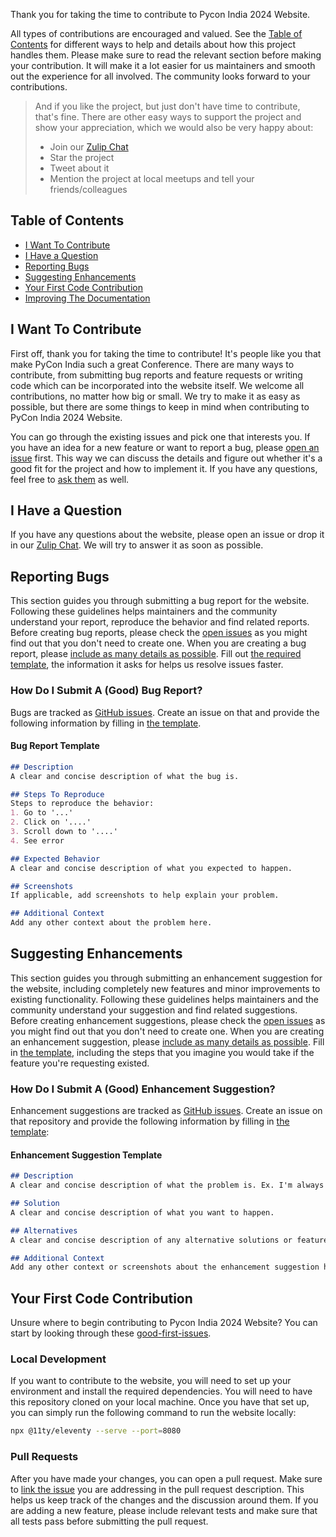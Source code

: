 Thank you for taking the time to contribute to Pycon India 2024 Website.

All types of contributions are encouraged and valued. See the [Table of Contents](#table-of-contents) for different ways to help and details about how this project handles them. Please make sure to read the relevant section before making your contribution. It will make it a lot easier for us maintainers and smooth out the experience for all involved. The community looks forward to your contributions.

> And if you like the project, but just don't have time to contribute, that's fine. There are other easy ways to support the project and show your appreciation, which we would also be very happy about:
> - Join our [Zulip Chat](https://pyconindia.zulipchat.com/)
> - Star the project
> - Tweet about it
> - Mention the project at local meetups and tell your friends/colleagues

## Table of Contents
- [I Want To Contribute](#i-want-to-contribute)
- [I Have a Question](#i-have-a-question)
- [Reporting Bugs](#reporting-bugs)
- [Suggesting Enhancements](#suggesting-enhancements)
- [Your First Code Contribution](#your-first-code-contribution)
- [Improving The Documentation](#improving-the-documentation)

## I Want To Contribute
First off, thank you for taking the time to contribute! It's people like you that make PyCon India such a great Conference. There are many ways to contribute, from submitting bug reports and feature requests or writing code which can be incorporated into the website itself. We welcome all contributions, no matter how big or small. We try to make it as easy as possible, but there are some things to keep in mind when contributing to PyCon India 2024 Website.

You can go through the existing issues and pick one that interests you. If you have an idea for a new feature or want to report a bug, please [open an issue](#reporting-bugs) first. This way we can discuss the details and figure out whether it's a good fit for the project and how to implement it. If you have any questions, feel free to [ask them](#i-have-a-question) as well.

## I Have a Question
If you have any questions about the website, please open an issue or drop it in our [Zulip Chat](https://pyconindia.zulipchat.com/). We will try to answer it as soon as possible.

## Reporting Bugs
This section guides you through submitting a bug report for the website. Following these guidelines helps maintainers and the community understand your report, reproduce the behavior and find related reports.
Before creating bug reports, please check the [open issues](https://github.com/pythonindia/inpycon2024/issues) as you might find out that you don't need to create one. When you are creating a bug report, please [include as many details as possible](#how-do-i-submit-a-good-bug-report). Fill out [the required template](#bug-report-template), the information it asks for helps us resolve issues faster.

### How Do I Submit A (Good) Bug Report?
Bugs are tracked as [GitHub issues](https://github.com/pythonindia/inpycon2024/issues). Create an issue on that and provide the following information by filling in [the template](#bug-report-template).

#### Bug Report Template
```markdown
## Description
A clear and concise description of what the bug is.

## Steps To Reproduce
Steps to reproduce the behavior:
1. Go to '...'
2. Click on '....'
3. Scroll down to '....'
4. See error

## Expected Behavior
A clear and concise description of what you expected to happen.

## Screenshots
If applicable, add screenshots to help explain your problem.

## Additional Context
Add any other context about the problem here.
```
## Suggesting Enhancements
This section guides you through submitting an enhancement suggestion for the website, including completely new features and minor improvements to existing functionality. Following these guidelines helps maintainers and the community understand your suggestion and find related suggestions.
Before creating enhancement suggestions, please check the [open issues](https://github.com/pythonindia/inpycon2024/issues) as you might find out that you don't need to create one. When you are creating an enhancement suggestion, please [include as many details as possible](#how-do-i-submit-a-good-enhancement-suggestion). Fill in [the template](#enhancement-suggestion-template), including the steps that you imagine you would take if the feature you're requesting existed.

### How Do I Submit A (Good) Enhancement Suggestion?
Enhancement suggestions are tracked as [GitHub issues](https://github.com/pythonindia/inpycon2024/issues). Create an issue on that repository and provide the following information by filling in [the template](#enhancement-suggestion-template):

#### Enhancement Suggestion Template
```markdown
## Description
A clear and concise description of what the problem is. Ex. I'm always frustrated when [...]

## Solution
A clear and concise description of what you want to happen.

## Alternatives
A clear and concise description of any alternative solutions or features you've considered.

## Additional Context
Add any other context or screenshots about the enhancement suggestion here.
```
## Your First Code Contribution
Unsure where to begin contributing to Pycon India 2024 Website? You can start by looking through these [good-first-issues](https://github.com/pythonindia/inpycon2024/labels/good%20first%20issue).

### Local Development
If you want to contribute to the website, you will need to set up your environment and install the required dependencies. You will need to have this repository cloned on your local machine. Once you have that set up, you can simply run the following command to run the website locally:
```bash
npx @11ty/eleventy --serve --port=8080
```

### Pull Requests
After you have made your changes, you can open a pull request. Make sure to [link the issue](https://help.github.com/en/github/managing-your-work-on-github/linking-a-pull-request-to-an-issue) you are addressing in the pull request description. This helps us keep track of the changes and the discussion around them. If you are adding a new feature, please include relevant tests and make sure that all tests pass before submitting the pull request.